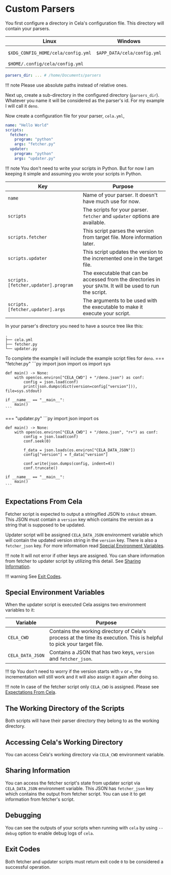 # Custom Parsers

You first configure a directory in Cela's configuration file. This directory
will contain your parsers.

| Linux                              | Windows                     | Darwin         |
| ---------------------------------- | --------------------------- | -------------- |
| `$XDG_CONFIG_HOME/cela/config.yml` | `$APP_DATA/cela/config.yml` | Not supported. |
| `$HOME/.config/cela/config.yml`    |                             |                |

<!-- deno-fmt-ignore -->
```yaml title=".../cela/config.yml" linenums="1"
parsers_dir: ... # /home/Documents/parsers
```

<!-- deno-fmt-ignore -->
!!! note
    Please use absolute paths instead of relative ones.

Next up, create a sub-directory in the configured directory (`parsers_dir`).
Whatever you name it will be considered as the parser's id. For my example I
will call it `deno`.

Now create a configuration file for your parser, `cela.yml`,

<!-- deno-fmt-ignore -->
```yaml linenums="1" title=".../deno/cela.yml"
name: "Hello World"
scripts:
  fetcher:
    program: "python"
    args: "fetcher.py"
  updater:
    program: "python"
    args: "updater.py"
```

<!-- deno-fmt-ignore -->
!!! note
    You don't need to write your scripts in Python. But for now I am keeping it simple and assuming you wrote your scripts in Python.

<!-- deno-fmt-ignore -->
| Key | Purpose |
| --- | ------- |
| `name` | Name of your parser. It doesn't have much use for now. |
| `scripts` | The scripts for your parser. `fetcher` and `updater` options are available. |
| `scripts.fetcher` | This script parses the version from target file. More information later.|
| `scripts.updater` | This script updates the version to the incremented one in the target file. |
| `scripts.[fetcher,updater].program` | The executable that can be accessed from the directories in your `$PATH`. It will be used to run the script. |
| `scripts.[fetcher,updater].args` | The arguments to be used with the executable to make it execute your script. |

In your parser's directory you need to have a source tree like this:

```
.
├── cela.yml
├── fetcher.py
└── updater.py
```

<!-- deno-fmt-ignore-start-->
To complete the example I will include the example script files for `deno`.
=== "fetcher.py"
    ```py
    import json
    import os
    import sys

    def main() -> None:
        with open(os.environ["CELA_CWD"] + "/deno.json") as conf:
            config = json.load(conf)
            print(json.dumps(dict(version=config["version"])), file=sys.stdout)

    if __name__ == "__main__":
        main()
    ```
=== "updater.py"
    ```py
    import json
    import os

    def main() -> None:
        with open(os.environ["CELA_CWD"] + "/deno.json", "r+") as conf:
            config = json.load(conf)
            conf.seek(0)

            f_data = json.loads(os.environ["CELA_DATA_JSON"])
            config["version"] = f_data["version"]

            conf.write(json.dumps(config, indent=4))
            conf.truncate()

    if __name__ == "__main__":
        main()
    ```
<!-- deno-fmt-ignore-end-->

## Expectations From Cela

Fetcher script is expected to output a stringified JSON to `stdout` stream. This
JSON must contain a `version` key which contains the version as a string that is
supposed to be updated.

Updater script will be assigned `CELA_DATA_JSON` environment variable which will
contain the updated version string in the `version` key. There is also a
`fetcher_json` key. For more information read
[Special Environment Variables](#special-environment-variables).

<!-- deno-fmt-ignore -->
!!! note
    It will not error if other keys are assigned. You can share information from fetcher to
    updater script by utilizing this detail. See [Sharing
    Information](#sharing-information).

<!-- deno-fmt-ignore -->
!!! warning
    See [Exit Codes](#exit-codes).

## Special Environment Variables

When the updater script is executed Cela assigns two environment variables to
it:

| Variable         | Purpose                                                                                                               |
| ---------------- | --------------------------------------------------------------------------------------------------------------------- |
| `CELA_CWD`       | Contains the working directory of Cela's process at the time its execution. This is helpful to pick your target file. |
| `CELA_DATA_JSON` | Contains a JSON that has two keys, `version` and `fetcher_json`.                                                      |

<!-- deno-fmt-ignore -->
!!! tip
    You don't need to worry if the version starts with `v` or `=`, the incrementation will still work and it will also assign it again after doing so.

<!-- deno-fmt-ignore -->
!!! note
    In case of the fetcher script only `CELA_CWD` is assigned. Please see [Expectations From Cela](#expectations-from-cela).

## The Working Directory of the Scripts

Both scripts will have their parser directory they belong to as the working
directory.

## Accessing Cela's Working Directory

You can access Cela's working directory via `CELA_CWD` environment variable.

## Sharing Information

You can access the fetcher script's state from updater script via
`CELA_DATA_JSON` environment variable. This JSON has `fetcher_json` key which
contains the output from fetcher script. You can use it to get information from
fetcher's script.

## Debugging

You can see the outputs of your scripts when running with `cela` by using
`--debug` option to enable debug logs of `cela`.

## Exit Codes

Both fetcher and updater scripts must return exit code `0` to be considered a
successful operation.
